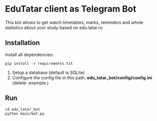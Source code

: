 # EduTatar client as Telegram Bot
This bot allows to get watch timetables, marks, reminders and whole statistics about your study based on edu.tatar.ru

## Installation
Install all dependencies:
```
pip install -r requirements.txt
```
1. Setup a database (default is SQLite)
2. Configure the config file in this path: **edu_tatar_bot/config/config.ini** (delete .example.)

## Run
```
cd edu_tatar_bot
python main/bot.py
```
